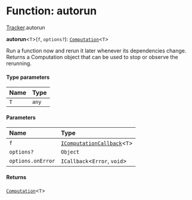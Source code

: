 # Function: autorun

[Tracker](/en/auto-docs/free-layout-editor/modules/Tracker.md).autorun

**autorun**<`T`>(`f`, `options?`): [`Computation`](/en/auto-docs/free-layout-editor/classes/Tracker.Computation.md)<`T`>

Run a function now and rerun it later whenever its dependencies
change. Returns a Computation object that can be used to stop or observe the
rerunning.

#### Type parameters

| Name | Type |
| :------ | :------ |
| `T` | `any` |

#### Parameters

| Name | Type |
| :------ | :------ |
| `f` | [`IComputationCallback`](/en/auto-docs/free-layout-editor/types/Tracker.IComputationCallback.md)<`T`> |
| `options?` | `Object` |
| `options.onError` | `ICallback`<`Error`, `void`> |

#### Returns

[`Computation`](/en/auto-docs/free-layout-editor/classes/Tracker.Computation.md)<`T`>
